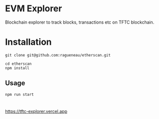 # EVM Explorer

Blockchain explorer to track blocks, transactions etc on TFTC blockchain.

# Installation

```
git clone git@github.com:ragueneau/etherscan.git
```
```
cd etherscan
npm install

```
## Usage
```
npm run start
```

#
https://tftc-explorer.vercel.app
